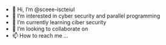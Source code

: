 - 👋 Hi, I’m @sceee-iscteiul
- 👀 I’m interested in cyber security and parallel programming
- 🌱 I’m currently learning ciber security
- 💞️ I’m looking to collaborate on 
- 📫 How to reach me ...

<!---
sceee-iscteiul/sceee-iscteiul is a ✨ special ✨ repository because its `README.md` (this file) appears on your GitHub profile.
You can click the Preview link to take a look at your changes.
--->

